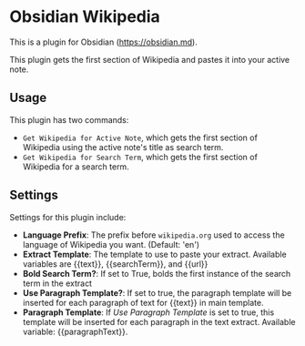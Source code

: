 # Obsidian Wikipedia

This is a plugin for Obsidian (https://obsidian.md).

This plugin gets the first section of Wikipedia and pastes it into your active note.

## Usage

This plugin has two commands:

- `Get Wikipedia for Active Note`, which gets the first section of Wikipedia using the active note's title as search term.
- `Get Wikipedia for Search Term`, which gets the first section of Wikipedia for a search term.

## Settings

Settings for this plugin include:

- **Language Prefix**: The prefix before `wikipedia.org` used to access the language of Wikipedia you want. (Default: 'en')
- **Extract Template**: The template to use to paste your extract. Available variables are {{text}}, {{searchTerm}}, and {{url}}
- **Bold Search Term?**: If set to True, bolds the first instance of the search term in the extract
- **Use Paragraph Template?**: If set to true, the paragraph template will be inserted for each paragraph of text for {{text}} in main template.
- **Paragraph Template**: If *Use Paragraph Template* is set to true, this template will be inserted for each paragraph in the text extract. Available variable: {{paragraphText}}.